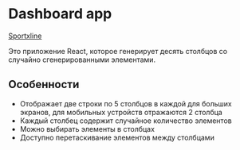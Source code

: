 # Dashboard app
<p><a href="https://ordinandrey.github.io/sportxline/">Sportxline</a></p> 
Это приложение React, которое генерирует десять столбцов со случайно сгенерированными элементами.

## Особенности

- Отображает две строки по 5 столбцов в каждой для больших экранов, для мобильных устройств отражаются 2 столбца
- Каждый столбец содержит случайное количество элементов
- Можно выбирать элементы в столбцах
- Доступно перетаскивание элементов между столбцами
